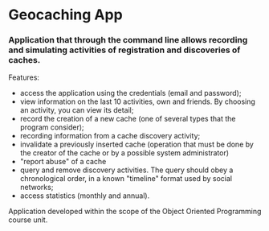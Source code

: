 # Geocaching App

### Application that through the command line allows recording and simulating activities of registration and discoveries of caches.

Features:
* access the application using the credentials (email and password);
* view information on the last 10 activities, own and friends. By choosing an activity, you can view its detail;
* record the creation of a new cache (one of several types that the program consider);
* recording information from a cache discovery activity;
* invalidate a previously inserted cache (operation that must be done by the creator of the cache or by a possible system administrator)
* "report abuse" of a cache
* query and remove discovery activities. The query should
obey a chronological order, in a known "timeline" format used by social networks;
* access statistics (monthly and annual).


Application developed within the scope of the Object Oriented Programming course unit.
